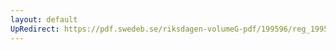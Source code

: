 ```yaml
---
layout: default
UpRedirect: https://pdf.swedeb.se/riksdagen-volumeG-pdf/199596/reg_199596/reg_199596_0206.pdf
---
```

